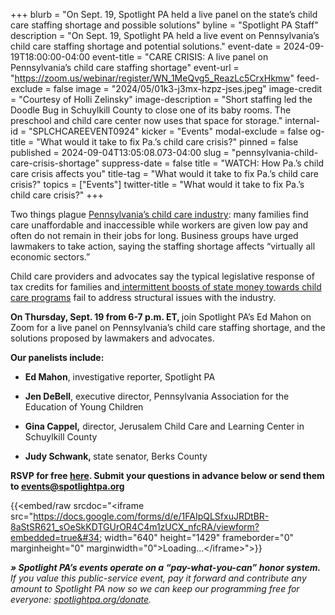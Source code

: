 +++
blurb = "On Sept. 19, Spotlight PA held a live panel on the state’s child care staffing shortage and possible solutions"
byline = "Spotlight PA Staff"
description = "On Sept. 19, Spotlight PA held a live event on Pennsylvania’s child care staffing shortage and potential solutions."
event-date = 2024-09-19T18:00:00-04:00
event-title = "CARE CRISIS: A live panel on Pennsylvania’s child care staffing shortage"
event-url = "https://zoom.us/webinar/register/WN_1MeQvg5_ReazLc5CrxHkmw"
feed-exclude = false
image = "2024/05/01k3-j3mx-hzpz-jses.jpeg"
image-credit = "Courtesy of Holli Zelinsky"
image-description = "Short staffing led the Doodle Bug in Schuylkill County to close one of its baby rooms. The preschool and child care center now uses that space for storage."
internal-id = "SPLCHCAREEVENT0924"
kicker = "Events"
modal-exclude = false
og-title = "What would it take to fix Pa.’s child care crisis?"
pinned = false
published = 2024-09-04T13:05:08.073-04:00
slug = "pennsylvania-child-care-crisis-shortage"
suppress-date = false
title = "WATCH: How Pa.’s child care crisis affects you"
title-tag = "What would it take to fix Pa.’s child care crisis?"
topics = ["Events"]
twitter-title = "What would it take to fix Pa.’s child care crisis?"
+++

Two things plague <a href="https://www.spotlightpa.org/news/2024/05/pennsylvania-child-care-staffing-shortage-pay-cost-crisis/">Pennsylvania’s child care industry</a>: many families find care unaffordable and inaccessible while workers are given low pay and often do not remain in their jobs for long. Business groups have urged lawmakers to take action, saying the staffing shortage affects “virtually all economic sectors.”

Child care providers and advocates say the typical legislative response of tax credits for families and<a href="https://www.spotlightpa.org/news/2024/07/pennsylvania-child-care-subsidy-cost-tuition-rhode-island/"> intermittent boosts of state money towards child care programs</a> fail to address structural issues with the industry.

<strong>On Thursday, Sept. 19 from 6-7 p.m. ET, </strong>join Spotlight PA’s Ed Mahon on Zoom for a live panel on Pennsylvania’s child care staffing shortage, and the solutions proposed by lawmakers and advocates.

<strong>Our panelists include:</strong>

- <strong>Ed Mahon</strong>, investigative reporter, Spotlight PA

- <strong>Jen DeBell</strong>, executive director, Pennsylvania Association for the Education of Young Children

- <strong>Gina Cappel,</strong> director, Jerusalem Child Care and Learning Center in Schuylkill County

- <strong>Judy Schwank, </strong>state senator, Berks County

<strong>RSVP for free </strong><a href="https://zoom.us/webinar/register/WN_1MeQvg5_ReazLc5CrxHkmw"><strong>here</strong></a><strong>. Submit your questions in advance below or send them to </strong><a href="mailto:events@spotlightpa.org"><strong>events@spotlightpa.org</strong></a>

{{<embed/raw srcdoc="&lt;iframe src=&#34;https://docs.google.com/forms/d/e/1FAIpQLSfxuJRDtBR-8aStSR621_sOeSkKDTGUrOR4C4m1zUCX_nfcRA/viewform?embedded=true&#34; width=&#34;640&#34; height=&#34;1429&#34; frameborder=&#34;0&#34; marginheight=&#34;0&#34; marginwidth=&#34;0&#34;&gt;Loading…&lt;/iframe&gt;">}}

<strong><em>» Spotlight PA’s events operate on a “pay-what-you-can” honor system.</em></strong><em> If you value this public-service event, pay it forward and contribute any amount to Spotlight PA now so we can keep our programming free for everyone: </em><a href="http://spotlightpa.org/donate"><em>spotlightpa.org/donate</em></a><em>.</em>

